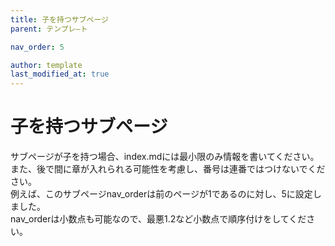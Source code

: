 ```yaml
---
title: 子を持つサブページ
parent: テンプレ―ト

nav_order: 5

author: template
last_modified_at: true
---
```


# **子を持つサブページ**

サブページが子を持つ場合、index.mdには最小限のみ情報を書いてください。  
また、後で間に章が入れられる可能性を考慮し、番号は連番ではつけないでください。  
例えば、このサブページnav_orderは前のページが1であるのに対し、5に設定しました。  
nav_orderは小数点も可能なので、最悪1.2など小数点で順序付けをしてください。
